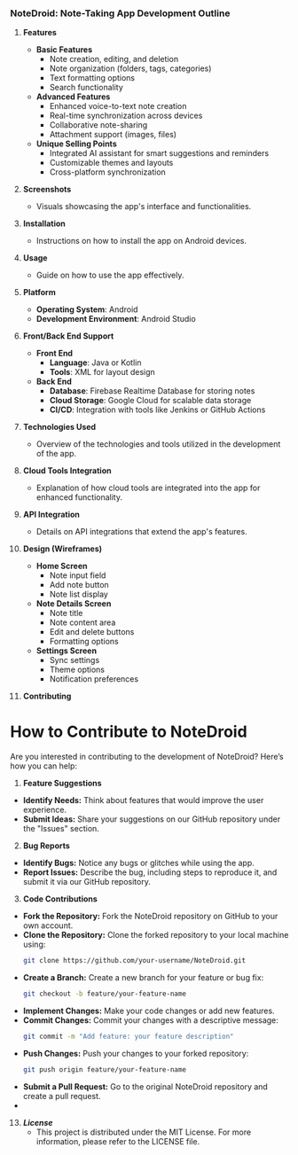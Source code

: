 ### NoteDroid: Note-Taking App Development Outline

1. **Features**
   - **Basic Features**
     - Note creation, editing, and deletion
     - Note organization (folders, tags, categories)
     - Text formatting options
     - Search functionality
   - **Advanced Features**
     - Enhanced voice-to-text note creation
     - Real-time synchronization across devices
     - Collaborative note-sharing
     - Attachment support (images, files)
   - **Unique Selling Points**
     - Integrated AI assistant for smart suggestions and reminders
     - Customizable themes and layouts
     - Cross-platform synchronization

2. **Screenshots**
   - Visuals showcasing the app's interface and functionalities.

3. **Installation**
   - Instructions on how to install the app on Android devices.

4. **Usage**
   - Guide on how to use the app effectively.

5. **Platform**
   - **Operating System**: Android
   - **Development Environment**: Android Studio

6. **Front/Back End Support**
   - **Front End**
     - **Language**: Java or Kotlin
     - **Tools**: XML for layout design
   - **Back End**
     - **Database**: Firebase Realtime Database for storing notes
     - **Cloud Storage**: Google Cloud for scalable data storage
     - **CI/CD**: Integration with tools like Jenkins or GitHub Actions

7. **Technologies Used**
   - Overview of the technologies and tools utilized in the development of the app.

8. **Cloud Tools Integration**
   - Explanation of how cloud tools are integrated into the app for enhanced functionality.

9. **API Integration**
   - Details on API integrations that extend the app's features.

10. **Design (Wireframes)**
    - **Home Screen**
      - Note input field
      - Add note button
      - Note list display
    - **Note Details Screen**
      - Note title
      - Note content area
      - Edit and delete buttons
      - Formatting options
    - **Settings Screen**
      - Sync settings
      - Theme options
      - Notification preferences

11. **Contributing**
  # How to Contribute to NoteDroid
  Are you interested in contributing to the development of NoteDroid? Here’s how you can help:

  1. **Feature Suggestions**
   - **Identify Needs:** Think about features that would improve the user experience.
   - **Submit Ideas:** Share your suggestions on our GitHub repository under the "Issues" section.

  2. **Bug Reports**
   - **Identify Bugs:** Notice any bugs or glitches while using the app.
   - **Report Issues:** Describe the bug, including steps to reproduce it, and submit it via our GitHub repository.

  3. **Code Contributions**
   - **Fork the Repository:** Fork the NoteDroid repository on GitHub to your own account.
   - **Clone the Repository:** Clone the forked repository to your local machine using:
     ```bash
     git clone https://github.com/your-username/NoteDroid.git
     ```
   - **Create a Branch:** Create a new branch for your feature or bug fix:
     ```bash
     git checkout -b feature/your-feature-name
     ```
   - **Implement Changes:** Make your code changes or add new features.
   - **Commit Changes:** Commit your changes with a descriptive message:
     ```bash
     git commit -m "Add feature: your feature description"
     ```
   - **Push Changes:** Push your changes to your forked repository:
     ```bash
     git push origin feature/your-feature-name
     ```
   - **Submit a Pull Request:** Go to the original NoteDroid repository and create a pull request.
   - 
     
13. ***License***
    - This project is distributed under the MIT License. For more information, please refer to the LICENSE file.

